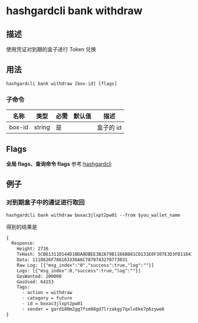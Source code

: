 # hashgardcli bank withdraw

## 描述
使用凭证对到期的盒子进行 Token 兑换



## 用法
```shell
hashgardcli bank withdraw [box-id] [flags]
```



### 子命令

| 名称   | 类型   | 必需 | 默认值 | 描述           |
| ------ | ------ | -------- | ------ | -------------- |
| box-id | string | 是       |        | 盒子的 id   |



## Flags

**全局 flags、查询命令 flags** 参考:[hashgardcli](../README.md)

## 例子
### 对到期盒子中的通证进行取回

```shell
hashgardcli bank withdraw boxac3jlxpt2pw01 --from $you_wallet_name
```



得到的结果是

```txt
{
  Response:
    Height: 2736
    TxHash: 5CB61311D144D1BDA0DBEE3B2A79B1166B881CD131E0F307E3D3FD118415F87B
    Data: 1110626F786163336A6C7870743270773031
    Raw Log: [{"msg_index":"0","success":true,"log":""}]
    Logs: [{"msg_index":0,"success":true,"log":""}]
    GasWanted: 200000
    GasUsed: 64153
    Tags:
      - action = withdraw
      - category = future
      - id = boxac3jlxpt2pw01
      - sender = gard180m2gg7fsm98gd7lrzakgy7qxlx6ke7p6zywe6
}
```

